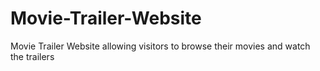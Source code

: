 # Movie-Trailer-Website
Movie Trailer Website allowing visitors to browse their movies and watch the trailers
